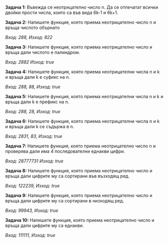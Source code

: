 **Задача 1:** Въвежда се неотрицателно число n. Да се отпечатат всички двойки прости числа, които са във вида 6k-1 и  6k+1.

**Задача 2:** Напишете функция, която приема неотрицателно число n и връща числото обърнато

*Вход: 288, Изход: 822*

**Задача 3:** Напишете функция, която приема неотрицателно число и връща дали числото е палиндром.

*Вход: 2882 Изход: true*

**Задача 4:** Напишете функция, която приема неотрицателни числа n и k и връща дали k е суфикс на n.

*Вход: 288, 88, Изход: true*

**Задача 5:** Напишете функция, която приема неотрицателни числа n и k и връща дали k е префикс на n.

*Вход: 288, 28, Изход: true*

**Задача 6:** Напишете функция, която приема неотрицателни числа n и k и връща дали k се съдържа в n.

*Вход: 2831, 83, Изход: true*

**Задача 7:** Напишете функция, която приема неотрицателно число n и проверява дали има 4 последователни еднакви цифри.

*Вход: 28777731 Изход: true*

**Задача 8:** Напишете функция, която приема неотрицателно число и връща дали цифрите му са сортирани във възходящ ред.

*Вход: 122239,  Изход: true*

**Задача 9:** Напишете функция, която приема неотрицателно число и връща дали цифрите му са сортирани в низходящ ред.

*Вход: 99943,  Изход: true*

**Задача 10:** Напишете функция, която приема неотрицателно число и връща дали цифрите му са еднакви.

*Вход: 111111,  Изход: true*
